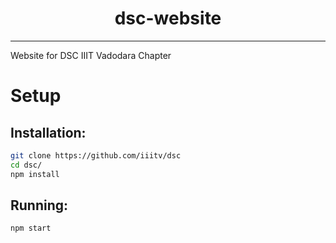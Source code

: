 <h1 align="center">dsc-website</h1>

-------------------------------------

Website for DSC IIIT Vadodara Chapter

# Setup

## Installation:

```bash
git clone https://github.com/iiitv/dsc
cd dsc/
npm install
```

## Running:

```bash
npm start
```
